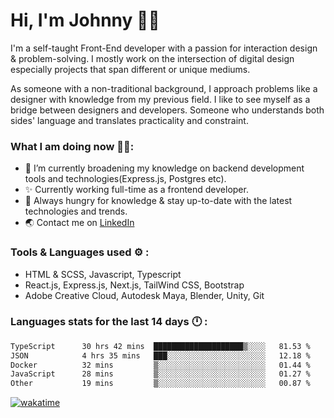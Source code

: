 # Hi, I'm Johnny 👋🧑‍

I'm a self-taught Front-End developer with a passion for interaction design & problem-solving. I mostly work on the intersection of digital design especially projects that span different or unique mediums.

As someone with a non-traditional background, I approach problems like a designer with knowledge from my previous field. I like to see myself as a bridge between designers and developers. Someone who understands both sides' language and translates practicality and constraint.

### What I am doing now 🧑‍💻:

- 🔭 I’m currently broadening my knowledge on backend development tools and technologies(Express.js, Postgres etc).
- ✨ Currently working full-time as a frontend developer.
- 📖 Always hungry for knowledge & stay up-to-date with the latest technologies and trends.
- 🌏 Contact me on [LinkedIn](https://www.linkedin.com/in/johchai/)

### Tools & Languages used ⚙️ :

- HTML & SCSS, Javascript, Typescript
- React.js, Express.js, Next.js, TailWind CSS, Bootstrap
- Adobe Creative Cloud, Autodesk Maya, Blender, Unity, Git

### Languages stats for the last 14 days 🕛 :

<!--START_SECTION:waka-->

```txt
TypeScript      30 hrs 42 mins  ████████████████████▒░░░░   81.53 %
JSON            4 hrs 35 mins   ███░░░░░░░░░░░░░░░░░░░░░░   12.18 %
Docker          32 mins         ▒░░░░░░░░░░░░░░░░░░░░░░░░   01.44 %
JavaScript      28 mins         ▒░░░░░░░░░░░░░░░░░░░░░░░░   01.27 %
Other           19 mins         ▒░░░░░░░░░░░░░░░░░░░░░░░░   00.87 %
```

<!--END_SECTION:waka-->

[![wakatime](https://wakatime.com/badge/user/0cd14e89-b357-451d-b5c1-4a79286fb5a6.svg)](https://wakatime.com/@0cd14e89-b357-451d-b5c1-4a79286fb5a6)
